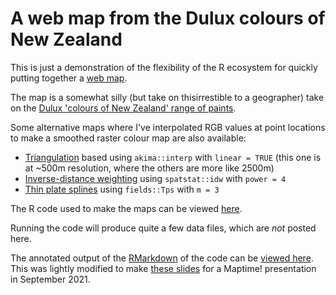 # A web map from the Dulux colours of New Zealand
This is just a demonstration of the flexibility of the R ecosystem for quickly putting together a [web map](https://dosull.github.io/dulux-colours-map/maps/).

The map is a somewhat silly (but take on thisirrestible to a geographer) take on the [Dulux 'colours of New Zealand' range of paints](https://www.dulux.co.nz/colour/colours-of-new-zealand).

Some alternative maps where I've interpolated RGB values at point locations to make a smoothed raster colour map are also available:

+ [Triangulation](https://dosull.github.io/dulux-colours-map/maps/triangulation.html) based using `akima::interp` with `linear = TRUE` (this one is at ~500m resolution, where the others are more like 2500m)
+ [Inverse-distance weighting](https://dosull.github.io/dulux-colours-map/maps/triangulation.html) using `spatstat::idw` with `power = 4`
+ [Thin plate splines](https://dosull.github.io/dulux-colours-map/maps/splines.html) using `fields::Tps` with `m = 3`

The R code used to make the maps can be viewed [here](code/build-dulux-colours-map.md).

Running the code will produce quite a few data files, which are _not_ posted here.

The annotated output of the [RMarkdown](https://rmarkdown.rstudio.com/) of the code can be [viewed here](https://dosull.github.io/dulux-colours-map/code/). This was lightly modified to make [these slides](https://dosull.github.io/dulux-colours-map/slides/) for a Maptime! presentation in September 2021.
